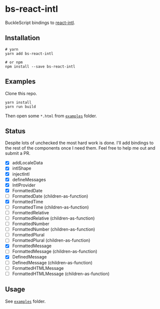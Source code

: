 # bs-react-intl

BuckleScript bindings to [react-intl](https://github.com/yahoo/react-intl).

## Installation
```shell
# yarn
yarn add bs-react-intl

# or npm
npm install --save bs-react-intl
```

## Examples
Clone this repo.

```shell
yarn install
yarn run build
```

Then open some `*.html` from [`examples`](./examples) folder.

## Status
Despite lots of unchecked the most hard work is done. I'll add bindings to the rest of the components once I need them. Feel free to help me out and submit a PR.

- [x] addLocaleData
- [x] intlShape
- [x] injectIntl
- [x] defineMessages
- [x] IntlProvider
- [x] FormattedDate
- [ ] FormattedDate (children-as-function)
- [x] FormattedTime
- [ ] FormattedTime (children-as-function)
- [ ] FormattedRelative
- [ ] FormattedRelative (children-as-function)
- [ ] FormattedNumber
- [ ] FormattedNumber (children-as-function)
- [ ] FormattedPlural
- [ ] FormattedPlural (children-as-function)
- [x] FormattedMessage
- [ ] FormattedMessage (children-as-function)
- [x] DefinedMessage
- [ ] DefinedMessage (children-as-function)
- [ ] FormattedHTMLMessage
- [ ] FormattedHTMLMessage (children-as-function)

## Usage
See [`examples`](./examples) folder.
